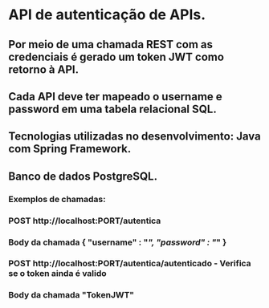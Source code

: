 # API de autenticação de APIs.

## Por meio de uma chamada REST com as credenciais é gerado um token JWT como retorno à API.

## Cada API deve ter mapeado o username e password em uma tabela relacional SQL. 

## Tecnologias utilizadas no desenvolvimento: Java com Spring Framework.

## Banco de dados PostgreSQL.

### Exemplos de chamadas:

### POST http://localhost:PORT/autentica

### Body da chamada { 	"username" : "***", 	"password" : "***" }

### POST http://localhost:PORT/autentica/autenticado  - Verifica se o token ainda é valido

### Body da chamada "TokenJWT"  
